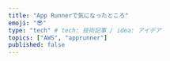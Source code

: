 ```yaml
---
title: "App Runnerで気になったところ"
emoji: "😎"
type: "tech" # tech: 技術記事 / idea: アイデア
topics: ["AWS", "apprunner"]
published: false
---
```

